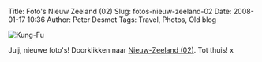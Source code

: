 Title: Foto's Nieuw Zeeland (02)
Slug: fotos-nieuw-zeeland-02
Date: 2008-01-17 10:36
Author: Peter Desmet
Tags: Travel, Photos, Old blog

![Kung-Fu](http://lh3.ggpht.com/Peter.Desmet/R48adIj3VXI/AAAAAAAABA8/fJl_ZHHP3Ec/s800/DSC_0299.jpg "Kung-Fu!")

Juij, nieuwe foto's! Doorklikken naar [Nieuw-Zeeland (02)](http://picasaweb.google.com/Peter.Desmet/NieuwZeeland02). Tot thuis! x